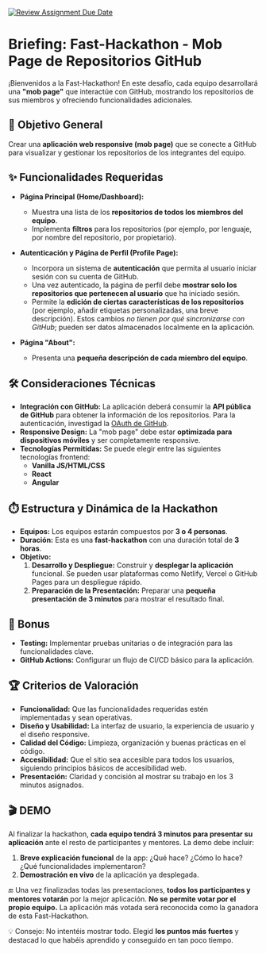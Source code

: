 [![Review Assignment Due Date](https://classroom.github.com/assets/deadline-readme-button-22041afd0340ce965d47ae6ef1cefeee28c7c493a6346c4f15d667ab976d596c.svg)](https://classroom.github.com/a/HgrjD5Sh)
# Briefing: Fast-Hackathon - Mob Page de Repositorios GitHub

¡Bienvenidos a la Fast-Hackathon! En este desafío, cada equipo desarrollará una **"mob page"** que interactúe con GitHub, mostrando los repositorios de sus miembros y ofreciendo funcionalidades adicionales.

## 🎯 Objetivo General



Crear una **aplicación web responsive (mob page)** que se conecte a GitHub para visualizar y gestionar los repositorios de los integrantes del equipo.

## ✨ Funcionalidades Requeridas

* **Página Principal (Home/Dashboard):**
    * Muestra una lista de los **repositorios de todos los miembros del equipo**.
    * Implementa **filtros** para los repositorios (por ejemplo, por lenguaje, por nombre del repositorio, por propietario).

* **Autenticación y Página de Perfil (Profile Page):**
    * Incorpora un sistema de **autenticación** que permita al usuario iniciar sesión con su cuenta de GitHub.
    * Una vez autenticado, la página de perfil debe **mostrar solo los repositorios que pertenecen al usuario** que ha iniciado sesión.
    * Permite la **edición de ciertas características de los repositorios** (por ejemplo, añadir etiquetas personalizadas, una breve descripción). Estos cambios *no tienen por qué sincronizarse con GitHub*; pueden ser datos almacenados localmente en la aplicación.

* **Página "About":**
    * Presenta una **pequeña descripción de cada miembro del equipo**.

## 🛠️ Consideraciones Técnicas

* **Integración con GitHub:** La aplicación deberá consumir la **API pública de GitHub** para obtener la información de los repositorios. Para la autenticación, investigad la [OAuth de GitHub](https://docs.github.com/en/apps/oauth-apps/building-oauth-apps/authorizing-oauth-apps).
* **Responsive Design:** La "mob page" debe estar **optimizada para dispositivos móviles** y ser completamente responsive.
* **Tecnologías Permitidas:** Se puede elegir entre las siguientes tecnologías frontend:
    * **Vanilla JS/HTML/CSS**
    * **React**
    * **Angular**

## ⏱️ Estructura y Dinámica de la Hackathon

* **Equipos:** Los equipos estarán compuestos por **3 o 4 personas**.
* **Duración:** Esta es una **fast-hackathon** con una duración total de **3 horas**.
* **Objetivo:**
    1.  **Desarrollo y Despliegue:** Construir y **desplegar la aplicación** funcional. Se pueden usar plataformas como Netlify, Vercel o GitHub Pages para un despliegue rápido.
    2.  **Preparación de la Presentación:** Preparar una **pequeña presentación de 3 minutos** para mostrar el resultado final.

## 🌟 Bonus

* **Testing:** Implementar pruebas unitarias o de integración para las funcionalidades clave.
* **GitHub Actions:** Configurar un flujo de CI/CD básico para la aplicación.

## 🏆 Criterios de Valoración
* **Funcionalidad:** Que las funcionalidades requeridas estén implementadas y sean operativas.
* **Diseño y Usabilidad:** La interfaz de usuario, la experiencia de usuario y el diseño responsive.
* **Calidad del Código:** Limpieza, organización y buenas prácticas en el código.
* **Accesibilidad:** Que el sitio sea accesible para todos los usuarios, siguiendo principios básicos de accesibilidad web.
* **Presentación:** Claridad y concisión al mostrar su trabajo en los 3 minutos asignados.

## 🎬 DEMO

Al finalizar la hackathon, **cada equipo tendrá 3 minutos para presentar su aplicación** ante el resto de participantes y mentores. La demo debe incluir:

1. **Breve explicación funcional** de la app: ¿Qué hace? ¿Cómo lo hace? ¿Qué funcionalidades implementaron?
2. **Demostración en vivo** de la aplicación ya desplegada.

🔚 Una vez finalizadas todas las presentaciones, **todos los participantes y mentores votarán** por la mejor aplicación. **No se permite votar por el propio equipo.** La aplicación más votada será reconocida como la ganadora de esta Fast-Hackathon.

💡 Consejo: No intentéis mostrar todo. Elegid **los puntos más fuertes** y destacad lo que habéis aprendido y conseguido en tan poco tiempo.
